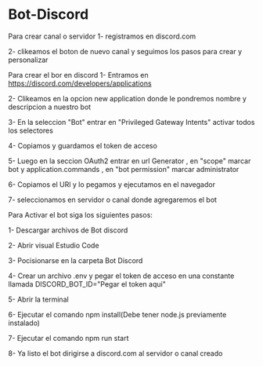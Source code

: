 # Bot-Discord
Para crear canal o servidor 
1- registramos en discord.com

2- clikeamos el boton de nuevo canal y seguimos los pasos para crear y personalizar


Para crear el bor en discord
1- Entramos en https://discord.com/developers/applications

2- Clikeamos en la opcion new application donde le pondremos nombre y descripcion a nuestro bot

3- En la seleccion "Bot" entrar en "Privileged Gateway Intents" activar todos los selectores 

4- Copiamos y guardamos el token de acceso

5- Luego en la seccion OAuth2 entrar en url Generator , en "scope" marcar bot y application.commands , en "bot permission" marcar administrator

6- Copiamos el URl y lo pegamos y ejecutamos en el navegador

7- seleccionamos en servidor o canal donde agregaremos el bot 


Para Activar el bot siga los siguientes pasos:

1- Descargar archivos de Bot discord

2- Abrir visual Estudio Code

3- Pocisionarse en la carpeta Bot Discord

4- Crear un archivo .env y pegar el token de acceso en una constante llamada DISCORD_BOT_ID="Pegar el token aqui"

5- Abrir la terminal 

6- Ejecutar el comando npm install(Debe tener node.js previamente instalado)

7- Ejecutar el comando npm run start

8- Ya listo el bot dirigirse a discord.com al servidor o canal creado
